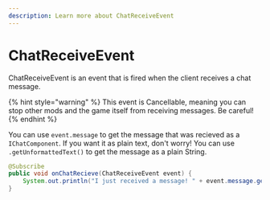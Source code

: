```yaml
---
description: Learn more about ChatReceiveEvent
---
```


# ChatReceiveEvent

ChatReceiveEvent is an event that is fired when the client receives a chat message.

{% hint style="warning" %}
This event is Cancellable, meaning you can stop other mods and the game itself from receiving messages. Be careful!
{% endhint %}

You can use `event.message` to get the message that was recieved as a `IChatComponent`. If you want it as plain text, don't worry! You can use `.getUnformattedText()` to get the message as a plain String.

```java
@Subscribe
public void onChatRecieve(ChatReceiveEvent event) {
    System.out.println("I just received a message! " + event.message.getUnformattedText());
}
```
